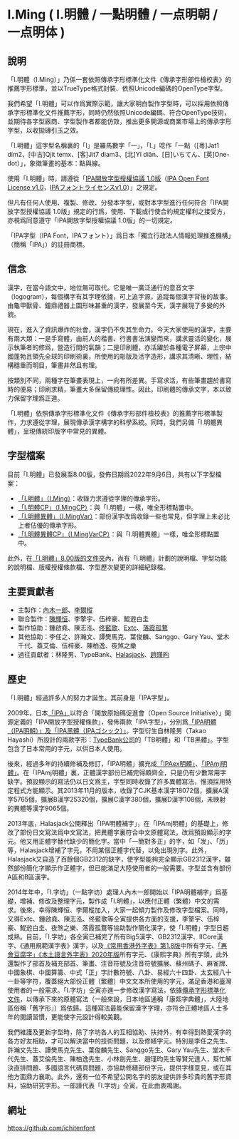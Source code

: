 # I.Ming ( I.明體 / 一點明體 / 一点明朝 / 一点明体 ) 

## 說明

「I.明體（I.Ming）」乃係一套依照傳承字形標準化文件《傳承字形部件檢校表》的推薦字形標準，並以TrueType格式封裝、依照Unicode編碼的OpenType字型。

我們希望「I.明體」可以作爲實際示範，讓大家明白製作字型時，可以採用依照傳承字形標準化文件推薦字形，同時仍然依照Unicode編碼、符合OpenType技術，並期待各字型廠商、字型製作者都能仿效，推出更多開源或商業市場上的傳承字形字型，以收拋磚引玉之效。

「I.明體」這字型名稱裏的「I」是羅馬數字「一」，「I.」唸作「一點（[粵]Jat1 dim2、[中古]Qjit temx、[客]Jit7 diam3、[北]Yī diǎn、[日]いちてん、[英]One-dot）」，象徵筆畫的基本：點與線。

使用「I.明體」時，請遵從「[IPA開放字型授權協議 1.0版](LICENSE_CHI.md)（[IPA Open Font License v1.0](LICENSE.md#ipa-font-license-agreement-v10)，[IPAフォントライセンスv1.0](LICENSE.md)）」之規定。

但凡有任何人使用、複製、修改、分發本字型，或對本字型進行任何符合「IPA開放字型授權協議 1.0版」規定的行爲，使用、下載或行使合約規定權利之接受方，亦視爲同意遵守「IPA開放字型授權協議 1.0版」的一切規定。

「IPA字型（IPA Font，IPAフォント）」爲日本「獨立行政法人情報処理推進機構」（簡稱「IPA」）的註冊商標。

## 信念

漢字，在當今語文中，地位無可取代。它是唯一廣泛通行的意音文字（logogram），每個構字有其字理依據，可上追字源，追蹤每個漢字背後的故事。由龜甲獸骨、鐘鼎禮器上圖形味甚重的漢字，發展至今天，漢字展現了多變的外貌。

現在，進入了資訊爆炸的社會，漢字仍不失其生命力。今天大家使用的漢字，主要有兩大類：一是手寫體，由前人的楷書、行書書法演變而來，講求靈活的變化，展示執筆者的修爲，營造行間的氣韻；二是印刷體，亦活躍於各種電子屏幕，上宗中國蓬勃且領先全球的印刷術裏，所使用的彫版及活字造形，講求其清晰、理性，結構穩重而明目，筆畫井然且有理。

按類別不同，兩種字在筆畫表現上，一向有所差異。手寫求活，有些筆畫趨於書寫時的便易；印刷求精，筆畫大多保留傳統理性。因此，印刷體的傳承文字，本以致力保留字理爲正道。

「I.明體」依照傳承字形標準化文件《傳承字形部件檢校表》的推薦字形標準製作，力求遵從字理，展現傳承漢字構字的科學系統。同時，我們另備「I.明體異體」，呈現傳統印版字中常見的異體。

## 字型檔案

目前「I.明體」已發展至8.00版，發佈日期爲2022年9月6日，共有以下字型檔案：

* [「I.明體」（I.Ming）](I.Ming-8.00.ttf)：收錄力求遵從字理的傳承字形。
* [「I.明體CP」（I.MingCP）](I.MingCP-8.00.ttf)：與「I.明體」一樣，唯全形標點置中。
* [「I.明體異體」（I.MingVar）](I.MingVar-8.00.ttf)：部份漢字改爲收錄一些也常見，但字理上未必比上者佔優的傳承字形。
* [「I.明體異體CP」（I.MingVarCP）](I.MingVarCP-8.00.ttf)：與「I.明體異體」一樣，唯全形標點置中。

此外，在[「I.明體」8.00版的文件夾](https://github.com/ichitenfont/I.Ming/tree/master/8.00)內，尚有「I.明體」計劃的說明檔、字型功能的說明檔、版權授權條款檔、字型歷次變更的詳細紀錄檔。

## 主要貢獻者

* 主製作：[內木一郎](https://github.com/SyaoranHinata)、[李爾樅](https://github.com/Zonz-Ly)
* 聯合製作：[陳輝恒](https://github.com/hfhchan)、李擎宇、伍梓豪、鯤逰白圭
* 製作協助：鍾啟堯、陳志泓、[佟藍歌](https://github.com/aikahiiragi)、[Extc](https://github.com/extc)、[落霞孤鶩](https://github.com/lxgw)
* 其他協助：李任之、許瀚文、譚樊馬克、葉俊麟、Sanggo、Gary Yau、堂木千代、蓋艾倫、伍梓豪、陳柏逸、夜煞之樂
* 過往貢獻者：林隆男、TypeBank、[Halasjack](https://github.com/hlsj)、[趙瑾昀](https://github.com/kunki)

## 歷史

「I.明體」經過許多人的努力才誕生。其前身是「IPA字型」。

2009年，日本[「IPA」](http://www.ipa.go.jp/)以符合「開放原始碼促進會（Open Source Initiative）」開源定義的「IPA開放字型授權條款」，發佈兩款「IPA字型」，分別爲[「IPA明體（IPA明朝）」及「IPA黑體（IPAゴシック）」](http://ipafont.ipa.go.jp/old/ipafont/download.html)。字型衍生自林隆男（Takao Hayashi）所設計的兩款字形：[TypeBank公司](https://www.typebank.co.jp/)的「TB明體」和「TB黑體」。字型包含了日本常用的字元，以供日本人使用。

後來，經過多年的持續修補及修訂，「IPA明體」擴充成[「IPAex明體」](http://ipafont.ipa.go.jp/)、[「IPAmj明體」](http://mojikiban.ipa.go.jp/)。在「IPAmj明體」裏，正體漢字部份已補完得頗齊全，只是仍有少數常用字缺字。預設顯示的寫法仍以日文爲主，字型同時收錄了許多異體寫法，惟須採用特定程式方能顯示。其2013年11月的版本，收錄了CJK基本漢字18072個，擴展A漢字5765個，擴展B漢字25320個，擴展C漢字380個，擴展D漢字108個，未映射的異體等漢字9065個。

2013年底，Halasjack公開釋出「IPA明體補字」，在「IPAmj明體」的基礎上，修改了部份日文寫法爲中文寫法，把異體字裏符合中文原體寫法，改爲預設顯示的字元。他又用正體字替代缺少的簡化字。當中「一簡對多正」的字，如「发」、「历」等，Halasjack增補了字元，不用某個正體字代替，以免出現別字。此外，Halasjack又自造了百餘個GB2312的缺字，使字型能夠完全顯示GB2312漢字，雖然部份簡化字顯示作正體字，但已能滿足大陸使用者的一般需要。字型並含有部份A區和B區漢字。

2014年年中，「I.字坊」（一點字坊）處理人內木一郎開始以「IPA明體補字」爲基礎，增補、修改及整理字元，製作成「I.明體」，以應付正體（繁體）中文的需求。後來，幸得陳輝恒、李爾樅加入，大家一起傾力製作及修改字型檔案。同時，又得Extc、鍾啟堯、陳志泓、佟藍歌等仝寅提供各方面的支援，李擎宇、伍梓豪、鯤逰白圭、夜煞之樂、落霞孤鶩等協助製作簡化漢字，使「I.明體」字型日趨成熟。目前，「I.字坊」各仝寅已補完了所有Big5漢字、GB2312漢字、IICore漢字、《通用規範漢字表》漢字，以及[《常用香港外字表》第1.8版](https://github.com/ichitenfont/suppchara)中所有字元、[「再會豆腐字」《本土語言外字表》2020年版](https://tauhu.tw/)所有字元、《康熙字典》所有字頭，此外還製作了部首及補充部首、筆畫、注音符號及注音符號擴展、蘇州碼子、麻雀牌、中國象棋、中國算籌、中式「正」字計數符號、八卦、易經六十四卦、太玄經八十一卦等字符，覆蓋絕大部份正體（繁體）中文文本所使用的字元，滿足香港和臺灣使用者的一般需求。「I.字坊」仝寅亦進一步修改漢字寫法，依據[傳承字形標準化文件](https://github.com/ichitenfont/inheritedglyphs)，以傳承下來的原體寫法（一般來說，日本地區通稱「康熙字典體」，大陸地區俗稱「舊字形」）爲依歸。這種寫法最能保留漢字字理，亦符合正體地區人士多年的閱讀習慣，更能使字元設計得較美觀。

我們維護及更新字型時，除了字坊各人的互相協助、扶持外，有幸得到熱愛漢字的各方好友相助，才可以解決當中的技術問題，以及修繕字元。特別是李任之先生、許瀚文先生、譚樊馬克先生、葉俊麟先生、Sanggo先生、Gary Yau先生、堂木千代先生、蓋艾倫先生、陳柏逸先生、小林劍先生、趙瑾昀先生等賢兄達人，幫忙解決直排問題、多國語言代碼頁問題，亦協助修繕部份字元，提供字樣意見，或在其他方面鼎力襄助。此外，還有一位不希望公開名字的朋友提供許多珍貴的舊字形資料，協助研究字形。一郎謹代表「I.字坊」仝寅，在此由衷鳴謝。

## 網址
https://github.com/ichitenfont
